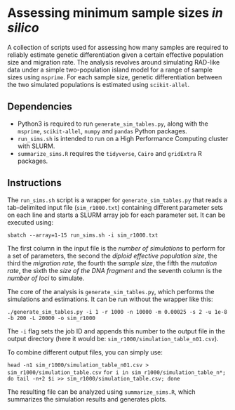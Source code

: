 # Assessing minimum sample sizes *in silico*
A collection of scripts used for assessing how many samples are required to reliably estimate genetic differentiation given a certain effective population size and migration rate. The analysis revolves around simulating RAD-like data under a simple two-population island model for a range of sample sizes using `msprime`. For each sample size, genetic differentiation between the two simulated populations is estimated using `scikit-allel`. 

## Dependencies
- Python3 is required to run `generate_sim_tables.py`, along with the `msprime`, `scikit-allel`, `numpy` and `pandas` Python packages.
- `run_sims.sh` is intended to run on a High Performance Computing cluster with SLURM.  
- `summarize_sims.R` requires the `tidyverse`, `Cairo` and `gridExtra` R packages. 

## Instructions
The `run_sims.sh` script is a wrapper for `generate_sim_tables.py` that reads a tab-delimited input file (`sim_r1000.txt`) containing different parameter sets on each line and starts a SLURM array job for each parameter set. It can be executed using:

`sbatch --array=1-15 run_sims.sh -i sim_r1000.txt`

The first column in the input file is the *number of simulations* to perform for a set of parameters, the second the *diploid effective population size*, the third the *migration rate*, the fourth the *sample size*, the fifth the *mutation rate*, the sixth the *size of the DNA fragment* and the seventh column is the *number of loci* to simulate.   

The core of the analysis is `generate_sim_tables.py`, which performs the simulations and estimations. It can be run without the wrapper like this:

`./generate_sim_tables.py -i 1 -r 1000 -n 10000 -m 0.00025 -s 2 -u 1e-8 -b 200 -L 20000 -o sim_r1000`

The `-i` flag sets the job ID and appends this number to the output file in the output directory (here it would be: `sim_r1000/simulation_table_n01.csv`).

To combine different output files, you can simply use:

`head -n1 sim_r1000/simulation_table_n01.csv > sim_r1000/simulation_table.csv`
`for i in sim_r1000/simulation_table_n*; do tail -n+2 $i >> sim_r1000/simulation_table.csv; done`

The resulting file can be analyzed using `summarize_sims.R`, which summarizes the simulation results and generates plots.  
